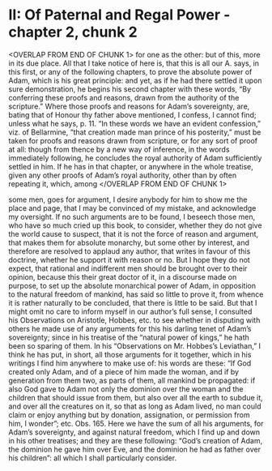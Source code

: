 # II: Of Paternal and Regal Power - chapter 2, chunk 2

<OVERLAP FROM END OF CHUNK 1>
for one as the other: but of this, more in its due place. All that I take notice of here is, that this is all our A. says, in this first, or any of the following chapters, to prove the absolute power of Adam, which is his great principle: and yet, as if he had there settled it upon sure demonstration, he begins his second chapter with these words, “By conferring these proofs and reasons, drawn from the authority of the scripture.” Where those proofs and reasons for Adam’s sovereignty, are, bating that of Honour thy father above mentioned, I confess, I cannot find; unless what he says, p. 11. “In these words we have an evident confession,” viz. of Bellarmine, “that creation made man prince of his posterity,” must be taken for proofs and reasons drawn from scripture, or for any sort of proof at all: though from thence by a new way of inference, in the words immediately following, he concludes the royal authority of Adam sufficiently settled in him. If he has in that chapter, or anywhere in the whole treatise, given any other proofs of Adam’s royal authority, other than by often repeating it, which, among
</OVERLAP FROM END OF CHUNK 1>

some men, goes for argument, I desire anybody for him to show me the place and page, that I may be convinced of my mistake, and acknowledge my oversight. If no such arguments are to be found, I beseech those men, who have so much cried up this book, to consider, whether they do not give the world cause to suspect, that it is not the force of reason and argument, that makes them for absolute monarchy, but some other by interest, and therefore are resolved to applaud any author, that writes in favour of this doctrine, whether he support it with reason or no. But I hope they do not expect, that rational and indifferent men should be brought over to their opinion, because this their great doctor of it, in a discourse made on purpose, to set up the absolute monarchical power of Adam, in opposition to the natural freedom of mankind, has said so little to prove it, from whence it is rather naturally to be concluded, that there is little to be said. But that I might omit no care to inform myself in our author’s full sense, I consulted his Observations on Aristotle, Hobbes, etc. to see whether in disputing with others he made use of any arguments for this his darling tenet of Adam’s sovereignty; since in his treatise of the “natural power of kings,” he hath been so sparing of them. In his “Observations on Mr. Hobbes’s Leviathan,” I think he has put, in short, all those arguments for it together, which in his writings I find him anywhere to make use of: his words are these: “If God created only Adam, and of a piece of him made the woman, and if by generation from them two, as parts of them, all mankind be propagated: if also God gave to Adam not only the dominion over the woman and the children that should issue from them, but also over all the earth to subdue it, and over all the creatures on it, so that as long as Adam lived, no man could claim or enjoy anything but by donation, assignation, or permission from him, I wonder”; etc. Obs. 165. Here we have the sum of all his arguments, for Adam’s sovereignty, and against natural freedom, which I find up and down in his other treatises; and they are these following: “God’s creation of Adam, the dominion he gave him over Eve, and the dominion he had as father over his children”: all which I shall particularly consider.